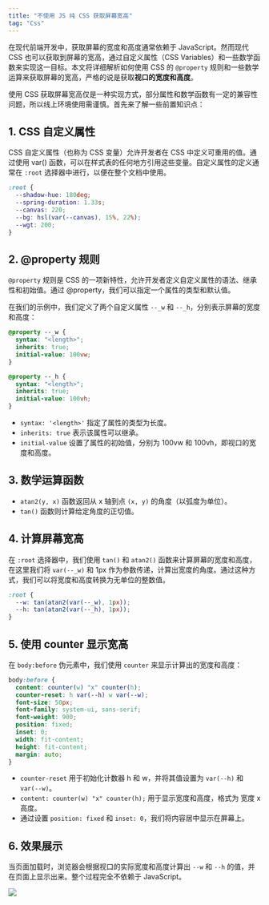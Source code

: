 ```yaml
---
title: "不使用 JS 纯 CSS 获取屏幕宽高"
tag: "Css"
---
```


在现代前端开发中，获取屏幕的宽度和高度通常依赖于 JavaScript。然而现代 CSS 也可以获取到屏幕的宽高，通过自定义属性（CSS Variables）和一些数学函数来实现这一目标。本文将详细解析如何使用 CSS 的 `@property` 规则和一些数学运算来获取屏幕的宽高，严格的说是获取**视口的宽度和高度**。

使用 CSS 获取屏幕宽高仅是一种实现方式，部分属性和数学函数有一定的兼容性问题，所以线上环境使用需谨慎。首先来了解一些前置知识点：

## 1\. CSS 自定义属性

CSS 自定义属性（也称为 CSS 变量）允许开发者在 CSS 中定义可重用的值。通过使用 var() 函数，可以在样式表的任何地方引用这些变量。自定义属性的定义通常在 `:root` 选择器中进行，以便在整个文档中使用。

```css
:root {
  --shadow-hue: 180deg;
  --spring-duration: 1.33s;
  --canvas: 220;
  --bg: hsl(var(--canvas), 15%, 22%);
  --wgt: 200;
}
```

## 2\. @property 规则

`@property` 规则是 CSS 的一项新特性，允许开发者定义自定义属性的语法、继承性和初始值。通过 @property，我们可以指定一个属性的类型和默认值。

在我们的示例中，我们定义了两个自定义属性 `--_w` 和 `--_h`，分别表示屏幕的宽度和高度：

```css
@property --_w {
  syntax: "<length>";
  inherits: true;
  initial-value: 100vw;
}

@property --_h {
  syntax: "<length>";
  inherits: true;
  initial-value: 100vh;
}
```

- `syntax: '<length>'` 指定了属性的类型为长度。
- `inherits: true` 表示该属性可以继承。
- `initial-value` 设置了属性的初始值，分别为 100vw 和 100vh，即视口的宽度和高度。

## 3\. 数学运算函数

- `atan2(y, x)` 函数返回从 x 轴到点 `(x, y)` 的角度（以弧度为单位）。
- `tan()` 函数则计算给定角度的正切值。

## 4\. 计算屏幕宽高

在 `:root` 选择器中，我们使用 `tan()` 和 `atan2()` 函数来计算屏幕的宽度和高度，在这里我们将 `var(--_w)` 和 1px 作为参数传递，计算出宽度的角度。通过这种方式，我们可以将宽度和高度转换为无单位的整数值。

```css
:root {
  --w: tan(atan2(var(--_w), 1px));
  --h: tan(atan2(var(--_h), 1px));
}
```

## 5\. 使用 counter 显示宽高

在 `body:before` 伪元素中，我们使用 `counter` 来显示计算出的宽度和高度：

```css
body:before {
  content: counter(w) "x" counter(h);
  counter-reset: h var(--h) w var(--w);
  font-size: 50px;
  font-family: system-ui, sans-serif;
  font-weight: 900;
  position: fixed;
  inset: 0;
  width: fit-content;
  height: fit-content;
  margin: auto;
}
```

- `counter-reset` 用于初始化计数器 h 和 w，并将其值设置为 `var(--h)` 和 `var(--w)`。
- `content: counter(w) "x" counter(h);` 用于显示宽度和高度，格式为 宽度 x 高度。
- 通过设置 `position: fixed` 和 `inset: 0`，我们将内容居中显示在屏幕上。

## 6\. 效果展示

当页面加载时，浏览器会根据视口的实际宽度和高度计算出 `--w` 和 `--h` 的值，并在页面上显示出来。整个过程完全不依赖于 JavaScript。

<img src="../imgs/11/01.gif" />